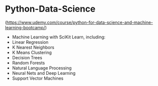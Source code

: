 # Python-Data-Science

(https://www.udemy.com/course/python-for-data-science-and-machine-learning-bootcamp/)

- Machine Learning with SciKit Learn, including:
- Linear Regression
- K Nearest Neighbors
- K Means Clustering
- Decision Trees
- Random Forests
- Natural Language Processing
- Neural Nets and Deep Learning
- Support Vector Machines

